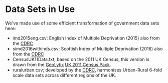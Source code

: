 # Data Sets in Use

We've made use of some efficient transformation of government data sets here:

- imd2015eng.csv: English Index of Multiple Deprivation (2015) also from the [CDRC](https://data.cdrc.ac.uk/dataset/english-indices-of-deprivation-2010-and-2015-data-pack)
- simd2016withinds.csv: Scottish Index of Multiple Deprivation (2016) also from the [CDRC](https://data.cdrc.ac.uk/dataset/simd2016)
- CensusUK11Data.txt; based on the 2011 UK Census, this version is drawn from the [GeoLytix](http://geolytix.co.uk) [UK 2011 Census Pack](https://blog.geolytix.net/2013/02/14/geolytix-uk-census-pack-open-data/). 
- ruralurban.csv; developed by the [CDRC](https://data.cdrc.ac.uk/dataset/population-density-and-urban-rural-classification), harmonises Urban-Rural 6-fold scale data sets across different regions of the UK.